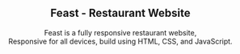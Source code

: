 <div align="center">

  <h2 align="center">Feast - Restaurant Website</h2>

  Feast is a fully responsive restaurant website, <br />Responsive for all devices, build using HTML, CSS, and JavaScript.

</div>

<br />

